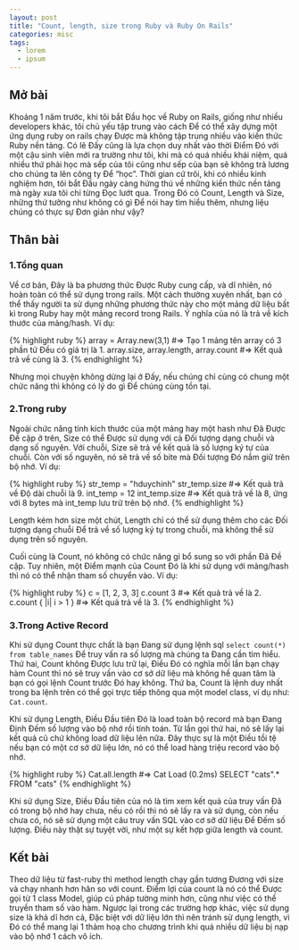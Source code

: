 ```yaml
---
layout: post
title: "Count, length, size trong Ruby và Ruby On Rails"
categories: misc
tags:
  - lorem
  - ipsum
---
```



## Mở bài

Khoảng 1 năm trước, khi tôi bắt Đầu học về Ruby on Rails, giống như nhiều developers khác, tôi chủ yếu tập trung vào cách Để có thể xây dựng một ứng dụng ruby on rails chạy Được mà không tập trung nhiều vào kiến thức Ruby nền tảng. Có lẽ Đấy cũng là lựa chọn duy nhất vào thời Điểm Đó với một cậu sinh viên mới ra trường như tôi, khi mà có quá nhiều khái niệm, quá nhiều thứ phải học mà sếp của tôi cũng như sếp của bạn sẽ không trả lương cho chúng ta lên công ty Để “học”. 
Thời gian cứ trôi, khi có nhiều kinh nghiệm hơn, tôi bắt Đầu ngày càng hứng thú về những kiến thức nền tảng mà ngày xưa tôi chỉ từng Đọc lướt qua. Trong Đó có Count, Length và Size, những thứ tưởng như không có gì Để nói hay tìm hiểu thêm, nhưng liệu chúng có thực sự Đơn giản như vậy?

## Thân bài

### 1.Tổng quan

Về cơ bản, Đây là ba phương thức Được Ruby cung cấp, và dĩ nhiên, nó hoàn toàn có thể sử dụng trong rails. Một cách thường xuyên nhất, bạn có thể thấy người ta sử dụng những phương thức này cho một mảng dữ liệu bất kì trong Ruby hay một mảng record trong Rails. Ý nghĩa của nó là trả về kích thước của mảng/hash. Ví dụ:

{% highlight ruby %}
array = Array.new(3,1)
#=> Tạo 1 mảng tên array có 3 phần tử Đều có giá trị là 1.
array.size, array.length, array.count
#=> Kết quả trả về cùng là 3.
{% endhighlight %}

Nhưng mọi chuyện không dừng lại ở Đấy, nếu chúng chỉ cùng có chung một chức năng thì không có lý do gì Để chúng cùng tồn tại.

### 2.Trong ruby

Ngoài chức năng tính kích thước của một mảng hay một hash như Đã Được Đề cập ở trên, Size có thể Được sử dụng với cả Đối tượng dạng chuỗi và dạng số nguyên.
Với chuỗi, Size sẽ trả về kết quả là số lượng ký tự của chuỗi. Còn với số nguyên, nó sẽ trả về số bite mà Đối tượng Đó nắm giữ trên bộ nhớ. Ví dụ:

{% highlight ruby %}
str_temp = "hduychinh"
str_temp.size
#=> Kết quả trả về Độ dài chuỗi là 9.
int_temp = 12
int_temp.size
#=> Kết quả trả về là 8, ứng với 8 bytes mà int_temp lưu trữ trên bộ nhớ.
{% endhighlight %}

Length kém hơn size một chút, Length chỉ có thể sử dụng thêm cho các Đối tượng dạng chuỗi Để trả về số lượng ký tự trong chuỗi, mà không thể sử dụng trên số nguyên.

Cuối cùng là Count, nó không có chức năng gì bổ sung so với phần Đã Đề cập. Tuy nhiên, một Điểm mạnh của Count Đó là khi sử dụng với mảng/hash thì nó có thể nhận tham số chuyển vào. Ví dụ:

{% highlight ruby %}
c = [1, 2, 3, 3]
c.count 3
#=> Kết quả trả về là 2.
c.count { |i| i > 1 }
#=> Kết quả trả về là 3.
{% endhighlight %}

### 3.Trong Active Record

Khi sử dụng Count thực chất là bạn Đang sử dụng lệnh sql `select count(*) from table_names` Để truy vấn ra số lượng mà chúng ta Đang cần tìm hiểu. Thứ hai, Count không Được lưu trữ lại, Điều Đó có nghĩa mỗi lần bạn chạy hàm Count thì nó sẽ truy vấn vào cơ sở dữ liệu mà không hề quan tâm là bạn có gọi lệnh Count trước Đó hay không. Thứ ba, Count là lệnh duy nhất trong ba lệnh trên có thể gọi trực tiếp thông qua một model class, ví dụ như: `Cat.count`.

Khi sử dụng Length, Điều Đầu tiên Đó là load toàn bộ record mà bạn Đang Định Đếm số lượng vào bộ nhớ rồi tính toán. Từ lần gọi thứ hai, nó sẽ lấy lại kết quả cũ chứ không load dữ liệu lên nữa. Đây thực sự là một Điều tồi tệ nếu bạn có một cơ sở dữ liệu lớn, nó có thể load hàng triệu record vào bộ nhớ.

{% highlight ruby %}
Cat.all.length
#=> Cat Load (0.2ms)  SELECT "cats".* FROM "cats"
{% endhighlight %}

Khi sử dụng Size, Điều Đầu tiên của nó là tìm xem kết quả của truy vấn Đã có trong bộ nhớ hay chưa, nếu có rồi thì nó sẽ lấy ra và sử dụng, còn nếu chưa có, nó sẽ sử dụng một câu truy vấn SQL vào cơ sở dữ liệu Để Đếm số lượng. Điều này thật sự tuyệt vời, như một sự kết hợp giữa length và count.

## Kết bài

Theo dữ liệu từ fast-ruby thì method length chạy gần tương Đương với size và chạy nhanh hơn hăn so với count. Điểm lợi của count là nó có thể Được gọi từ 1 class Model, giúp cú pháp tường minh hơn, cũng như việc có thể truyền tham số vào hàm. Ngược lại trong các trường hợp khác, việc sử dụng size là khả dĩ hơn cả, Đặc biệt với dữ liệu lớn thì nên tránh sử dụng length, vì Đó có thể mang lại 1 thảm hoạ cho chương trình khi quá nhiều dữ liệu bị nạp vào bộ nhớ 1 cách vô ích.
